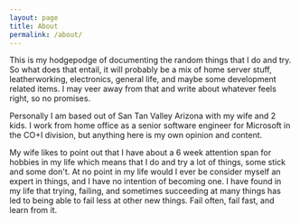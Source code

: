 ```yaml
---
layout: page
title: About
permalink: /about/
---
```


This is my hodgepodge of documenting the random things that I do and try.  So what does that entail, it will probably be a mix of home server stuff, leatherworking, electronics, general life, and maybe some development related items.  I may veer away from that and write about whatever feels right, so no promises.

Personally I am based out of San Tan Valley Arizona with my wife and 2 kids.  I work from home office as a senior software engineer for Microsoft in the CO+I division, but anything here is my own opinion and content.  

My wife likes to point out that I have about a 6 week attention span for hobbies in my life which means that I do and try a lot of things, some stick and some don't.  At no point in my life would I ever be consider myself an expert in things, and I have no intention of becoming one.  I have found in my life that trying, failing, and sometimes succeeding at many things has led to being able to fail less at other new things.  Fail often, fail fast, and learn from it.